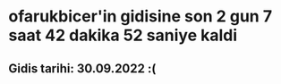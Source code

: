 # ofarukbicer'in gidisine son 2 gun 7 saat 42 dakika 52 saniye kaldi

## Gidis tarihi: 30.09.2022 :(